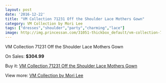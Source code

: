 ```yaml
---
layout: post
date: '2016-12-22'
title: "VM Collection 71231 Off the Shoulder Lace Mothers Gown"
category: VM Collection by Mori Lee
tags: ["dresses","shoulder","party","charming","lace"]
image: http://img.princessan.com/31051-thickbox_default/vm-collection-71231-off-the-shoulder-lace-mothers-gown.jpg
---
```

VM Collection 71231 Off the Shoulder Lace Mothers Gown

On Sales: **$304.99**
<a href="https://www.princessan.com/en/vm-collection-by-mori-lee/14126-vm-collection-71231-off-the-shoulder-lace-mothers-gown.html"><amp-img layout="responsive" width="600" height="600" src="//img.princessan.com/31051-thickbox_default/vm-collection-71231-off-the-shoulder-lace-mothers-gown.jpg" alt="VM Collection 71231 Off the Shoulder Lace Mothers Gown 0" /></a>
<a href="https://www.princessan.com/en/vm-collection-by-mori-lee/14126-vm-collection-71231-off-the-shoulder-lace-mothers-gown.html"><amp-img layout="responsive" width="600" height="600" src="//img.princessan.com/31053-thickbox_default/vm-collection-71231-off-the-shoulder-lace-mothers-gown.jpg" alt="VM Collection 71231 Off the Shoulder Lace Mothers Gown 1" /></a>
<a href="https://www.princessan.com/en/vm-collection-by-mori-lee/14126-vm-collection-71231-off-the-shoulder-lace-mothers-gown.html"><amp-img layout="responsive" width="600" height="600" src="//img.princessan.com/31052-thickbox_default/vm-collection-71231-off-the-shoulder-lace-mothers-gown.jpg" alt="VM Collection 71231 Off the Shoulder Lace Mothers Gown 2" /></a>

Buy it: [VM Collection 71231 Off the Shoulder Lace Mothers Gown](https://www.princessan.com/en/vm-collection-by-mori-lee/14126-vm-collection-71231-off-the-shoulder-lace-mothers-gown.html "VM Collection 71231 Off the Shoulder Lace Mothers Gown")

View more: [VM Collection by Mori Lee](https://www.princessan.com/en/73-vm-collection-by-mori-lee "VM Collection by Mori Lee")